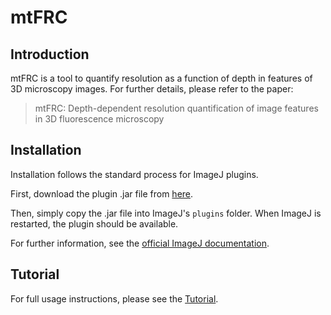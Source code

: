 # mtFRC

## Introduction

mtFRC is a tool to quantify resolution as a function of depth in features of 3D microscopy images. For further details, please refer to the paper:

> mtFRC: Depth-dependent resolution quantification of image features in 3D fluorescence microscopy

## Installation

Installation follows the standard process for ImageJ plugins.

First, download the plugin .jar file from [here](https://github.com/virtual-memory/mtFRC/releases/download/v0.1.0/MT_FRC-0.1.0.jar).

Then, simply copy the .jar file into ImageJ's <code>plugins</code> folder. When ImageJ is restarted, the plugin should be available.

For further information, see the [official ImageJ documentation](https://imagej.net/plugins/).

## Tutorial

For full usage instructions, please see the [Tutorial](https://github.com/virtual-memory/mtFRC/wiki/Tutorial).
